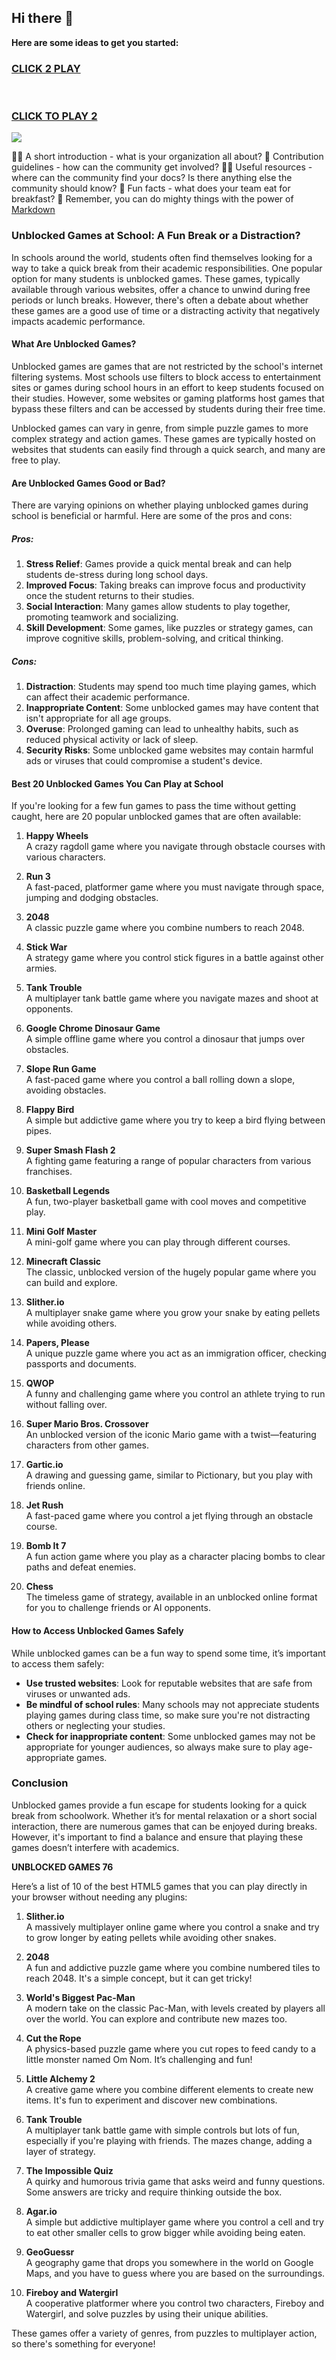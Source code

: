 ## Hi there 👋

**Here are some ideas to get you started:**
<h3>
<a href="https://1lesson.guru">CLICK 2 PLAY</a>
</br></br></br>

<a href="https://lesson-1-guru.pages.dev/">CLICK TO PLAY 2</A>

  
</h3>
<a href="https://lesson-1-guru.pages.dev/"><img src="https://clearcache.store/games.png"></a>

🙋‍♀️ A short introduction - what is your organization all about?
🌈 Contribution guidelines - how can the community get involved?
👩‍💻 Useful resources - where can the community find your docs? Is there anything else the community should know?
🍿 Fun facts - what does your team eat for breakfast?
🧙 Remember, you can do mighty things with the power of [Markdown](https://docs.github.com/github/writing-on-github/getting-started-with-writing-and-formatting-on-github/basic-writing-and-formatting-syntax)

### Unblocked Games at School: A Fun Break or a Distraction?

In schools around the world, students often find themselves looking for a way to take a quick break from their academic responsibilities. One popular option for many students is unblocked games. These games, typically available through various websites, offer a chance to unwind during free periods or lunch breaks. However, there's often a debate about whether these games are a good use of time or a distracting activity that negatively impacts academic performance.

#### What Are Unblocked Games?

Unblocked games are games that are not restricted by the school's internet filtering systems. Most schools use filters to block access to entertainment sites or games during school hours in an effort to keep students focused on their studies. However, some websites or gaming platforms host games that bypass these filters and can be accessed by students during their free time.

Unblocked games can vary in genre, from simple puzzle games to more complex strategy and action games. These games are typically hosted on websites that students can easily find through a quick search, and many are free to play.

#### Are Unblocked Games Good or Bad?

There are varying opinions on whether playing unblocked games during school is beneficial or harmful. Here are some of the pros and cons:

##### Pros:
1. **Stress Relief**: Games provide a quick mental break and can help students de-stress during long school days.
2. **Improved Focus**: Taking breaks can improve focus and productivity once the student returns to their studies.
3. **Social Interaction**: Many games allow students to play together, promoting teamwork and socializing.
4. **Skill Development**: Some games, like puzzles or strategy games, can improve cognitive skills, problem-solving, and critical thinking.

##### Cons:
1. **Distraction**: Students may spend too much time playing games, which can affect their academic performance.
2. **Inappropriate Content**: Some unblocked games may have content that isn't appropriate for all age groups.
3. **Overuse**: Prolonged gaming can lead to unhealthy habits, such as reduced physical activity or lack of sleep.
4. **Security Risks**: Some unblocked game websites may contain harmful ads or viruses that could compromise a student's device.

#### Best 20 Unblocked Games You Can Play at School

If you're looking for a few fun games to pass the time without getting caught, here are 20 popular unblocked games that are often available:

1. **Happy Wheels**  
   A crazy ragdoll game where you navigate through obstacle courses with various characters. 

2. **Run 3**  
   A fast-paced, platformer game where you must navigate through space, jumping and dodging obstacles.

3. **2048**  
   A classic puzzle game where you combine numbers to reach 2048.

4. **Stick War**  
   A strategy game where you control stick figures in a battle against other armies.

5. **Tank Trouble**  
   A multiplayer tank battle game where you navigate mazes and shoot at opponents.

6. **Google Chrome Dinosaur Game**  
   A simple offline game where you control a dinosaur that jumps over obstacles.

7. **Slope Run Game**  
   A fast-paced game where you control a ball rolling down a slope, avoiding obstacles.

8. **Flappy Bird**  
   A simple but addictive game where you try to keep a bird flying between pipes.

9. **Super Smash Flash 2**  
   A fighting game featuring a range of popular characters from various franchises.

10. **Basketball Legends**  
   A fun, two-player basketball game with cool moves and competitive play.

11. **Mini Golf Master**  
   A mini-golf game where you can play through different courses.

12. **Minecraft Classic**  
   The classic, unblocked version of the hugely popular game where you can build and explore.

13. **Slither.io**  
   A multiplayer snake game where you grow your snake by eating pellets while avoiding others.

14. **Papers, Please**  
   A unique puzzle game where you act as an immigration officer, checking passports and documents.

15. **QWOP**  
   A funny and challenging game where you control an athlete trying to run without falling over.

16. **Super Mario Bros. Crossover**  
   An unblocked version of the iconic Mario game with a twist—featuring characters from other games.

17. **Gartic.io**  
   A drawing and guessing game, similar to Pictionary, but you play with friends online.

18. **Jet Rush**  
   A fast-paced game where you control a jet flying through an obstacle course.

19. **Bomb It 7**  
   A fun action game where you play as a character placing bombs to clear paths and defeat enemies.

20. **Chess**  
   The timeless game of strategy, available in an unblocked online format for you to challenge friends or AI opponents.

#### How to Access Unblocked Games Safely

While unblocked games can be a fun way to spend some time, it’s important to access them safely:

- **Use trusted websites**: Look for reputable websites that are safe from viruses or unwanted ads.
- **Be mindful of school rules**: Many schools may not appreciate students playing games during class time, so make sure you're not distracting others or neglecting your studies.
- **Check for inappropriate content**: Some unblocked games may not be appropriate for younger audiences, so always make sure to play age-appropriate games.

### Conclusion

Unblocked games provide a fun escape for students looking for a quick break from schoolwork. Whether it’s for mental relaxation or a short social interaction, there are numerous games that can be enjoyed during breaks. However, it's important to find a balance and ensure that playing these games doesn’t interfere with academics.

**UNBLOCKED GAMES 76**

Here’s a list of 10 of the best HTML5 games that you can play directly in your browser without needing any plugins:

1. **Slither.io**  
   A massively multiplayer online game where you control a snake and try to grow longer by eating pellets while avoiding other snakes.

2. **2048**  
   A fun and addictive puzzle game where you combine numbered tiles to reach 2048. It's a simple concept, but it can get tricky!

3. **World's Biggest Pac-Man**  
   A modern take on the classic Pac-Man, with levels created by players all over the world. You can explore and contribute new mazes too.

4. **Cut the Rope**  
   A physics-based puzzle game where you cut ropes to feed candy to a little monster named Om Nom. It’s challenging and fun!

5. **Little Alchemy 2**  
   A creative game where you combine different elements to create new items. It's fun to experiment and discover new combinations.

6. **Tank Trouble**  
   A multiplayer tank battle game with simple controls but lots of fun, especially if you're playing with friends. The mazes change, adding a layer of strategy.

7. **The Impossible Quiz**  
   A quirky and humorous trivia game that asks weird and funny questions. Some answers are tricky and require thinking outside the box.

8. **Agar.io**  
   A simple but addictive multiplayer game where you control a cell and try to eat other smaller cells to grow bigger while avoiding being eaten.

9. **GeoGuessr**  
   A geography game that drops you somewhere in the world on Google Maps, and you have to guess where you are based on the surroundings.

10. **Fireboy and Watergirl**  
    A cooperative platformer where you control two characters, Fireboy and Watergirl, and solve puzzles by using their unique abilities.

These games offer a variety of genres, from puzzles to multiplayer action, so there's something for everyone!

